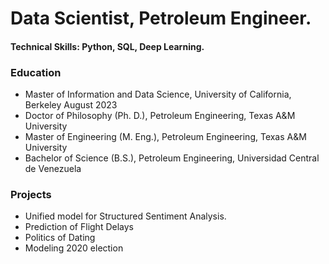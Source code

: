 # Data Scientist, Petroleum Engineer.
#### Technical Skills: Python, SQL, Deep Learning.

### Education
- Master of Information and Data Science, University of California, Berkeley August 2023
- Doctor of Philosophy (Ph. D.), Petroleum Engineering, Texas A&M University 
- Master of Engineering (M. Eng.), Petroleum Engineering, Texas A&M University
- Bachelor of Science (B.S.), Petroleum Engineering, Universidad Central de Venezuela

### Projects
* Unified model for Structured Sentiment Analysis.
* Prediction of Flight Delays
* Politics of Dating
* Modeling 2020 election
